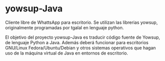 yowsup-Java
===========

Cliente libre de WhattsApp para escritorio.
Se utilizan las librerias yowsup, originalmente programadas por tgalal en lenguaje python.

El objetivo del proyecto yowsup-Java es traducir código fuente de Yowsup, de lenguaje Python a Java.
Además deberá funcionar para escritorios GNU/Linux Fedora/Ubuntu/Debian y otros sistemas operativos que hagan uso de la máquina virtual de Java en entornos de escritorio.

